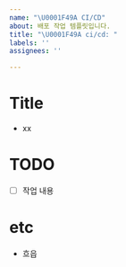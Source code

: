 ```yaml
---
name: "\U0001F49A CI/CD"
about: 배포 작업 템플릿입니다.
title: "\U0001F49A ci/cd: "
labels: ''
assignees: ''

---
```


# Title

- xx

# TODO

- [ ] 작업 내용

# etc

- 흐읍
